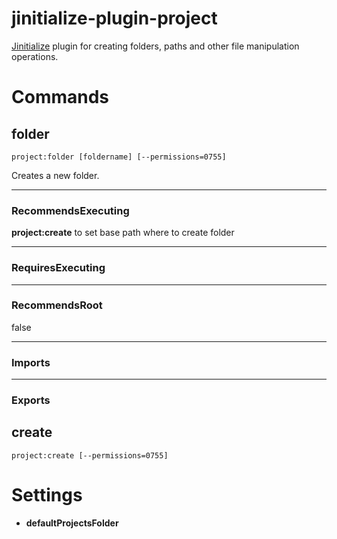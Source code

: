 # jinitialize-plugin-project

[Jinitialize](https://github.com/nonetallt/jinitialize) plugin for creating folders, paths and other file manipulation operations.

# Commands

## folder
```
project:folder [foldername] [--permissions=0755]
```
Creates a new folder.

---
### RecommendsExecuting
**project:create** to set base path where to create folder

---
### RequiresExecuting

---
### RecommendsRoot
false

---
### Imports

---
### Exports




## create
```
project:create [--permissions=0755]
```



# Settings

* **defaultProjectsFolder**
